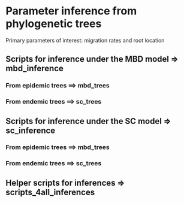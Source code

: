 # Parameter inference from phylogenetic trees

Primary parameters of interest: migration rates and root location


## Scripts for inference under the MBD model => mbd_inference

### From epidemic trees ==> mbd_trees

### From endemic trees ==> sc_trees


## Scripts for inference under the SC model => sc_inference
### From epidemic trees ==> mbd_trees

### From endemic trees ==> sc_trees


## Helper scripts for inferences => scripts_4all_inferences
